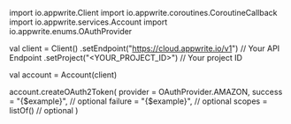 import io.appwrite.Client
import io.appwrite.coroutines.CoroutineCallback
import io.appwrite.services.Account
import io.appwrite.enums.OAuthProvider

val client = Client()
    .setEndpoint("https://cloud.appwrite.io/v1") // Your API Endpoint
    .setProject("<YOUR_PROJECT_ID>") // Your project ID

val account = Account(client)

account.createOAuth2Token(
    provider =  OAuthProvider.AMAZON,
    success = "{$example}", // optional
    failure = "{$example}", // optional
    scopes = listOf() // optional
)
